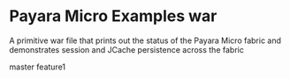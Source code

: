 # Payara Micro Examples war

A primitive war file that prints out the status of the Payara Micro fabric and demonstrates session and JCache persistence across the fabric

master
feature1